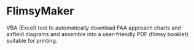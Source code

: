 # FlimsyMaker
VBA (Excel) tool to automatically download FAA approach charts and airfield diagrams and assemble into a user-friendly PDF (flimsy booklet) suitable for printing.

